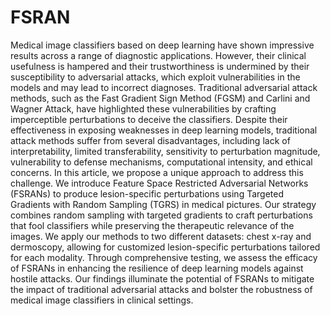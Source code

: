# FSRAN
Medical image classifiers based on deep learning have shown impressive results across a range of diagnostic applications. However, their clinical usefulness is hampered and their trustworthiness is undermined by their susceptibility to adversarial attacks, which exploit vulnerabilities in the models and may lead to incorrect diagnoses. Traditional adversarial attack methods, such as the Fast Gradient Sign Method (FGSM) and Carlini and Wagner Attack, have highlighted these vulnerabilities by crafting imperceptible perturbations to deceive the classifiers. Despite their effectiveness in exposing weaknesses in deep learning models, traditional attack methods suffer from several disadvantages, including lack of interpretability, limited transferability, sensitivity to perturbation magnitude, vulnerability to defense mechanisms, computational intensity, and ethical concerns. In this article, we propose a unique approach to address this challenge. We introduce Feature Space Restricted Adversarial Networks (FSRANs) to produce lesion-specific perturbations using Targeted Gradients with Random Sampling (TGRS) in medical pictures. Our strategy combines random sampling with targeted gradients to craft perturbations that fool classifiers while preserving the therapeutic relevance of the images. We apply our methods to two different datasets: chest x-ray and dermoscopy, allowing for customized lesion-specific perturbations tailored for each modality. Through comprehensive testing, we assess the efficacy of FSRANs in enhancing the resilience of deep learning models against hostile attacks. Our findings illuminate the potential of FSRANs to mitigate the impact of traditional adversarial attacks and bolster the robustness of medical image classifiers in clinical settings.
